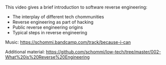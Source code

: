 This video gives a brief introduction to software reverse engineering:

* The interplay of different tech chommunities
* Reverse engineering as part of hacking
* Public reverse engineering origins
* Typical steps in reverse engineering

Music: https://schommi.bandcamp.com/track/because-i-can

Additional material: https://github.com/schommi/low-tech/tree/master/002-What%20is%20Reverse%20Engineering
